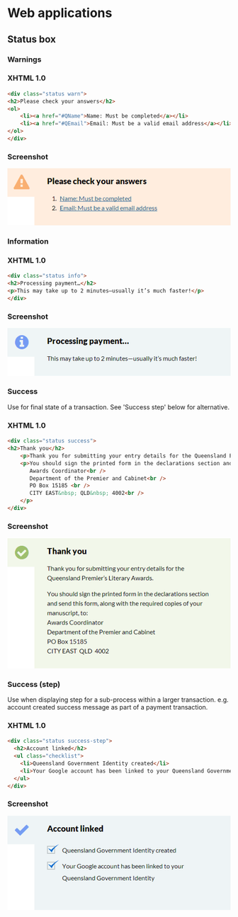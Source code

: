 # Web applications

## Status box
### Warnings
### XHTML 1.0
```html
<div class="status warn">
<h2>Please check your answers</h2>
<ol>
    <li><a href="#QName">Name: Must be completed</a></li>
    <li><a href="#QEmail">Email: Must be a valid email address</a></li>
</ol>
</div>
```
### Screenshot
![Warning](images/status-warn.png)

### Information
### XHTML 1.0
```html
<div class="status info">
<h2>Processing payment…</h2>
<p>This may take up to 2 minutes—usually it’s much faster!</p>
</div>
```
### Screenshot
![Information](images/status-info.png)

### Success
Use for final state of a transaction. See 'Success step' below for alternative.
### XHTML 1.0
```html
<div class="status success">
<h2>Thank you</h2>
    <p>Thank you for submitting your entry details for the Queensland Premier’s Literary Awards.</p>
    <p>You should sign the printed form in the declarations section and send this form, along with the required copies of your manuscript, to:<br />
       Awards Coordinator<br />
       Department of the Premier and Cabinet<br />
       PO Box 15185 <br />
       CITY EAST&nbsp; QLD&nbsp; 4002<br />
    </p>
</div>
```
### Screenshot
![Success](images/status-success.png)

### Success (step)
Use when displaying step for a sub-process within a larger transaction.
e.g. account created success message as part of a payment transaction.
### XHTML 1.0
```html
<div class="status success-step">
  <h2>Account linked</h2>
  <ul class="checklist">
    <li>Queensland Government Identity created</li>
    <li>Your Google account has been linked to your Queensland Government Identity</li>
  </ul>
</div>
```
### Screenshot
![Success (step)](images/status-success-step.png)

